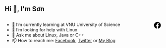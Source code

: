## Hi 👋, I'm Sơn
<h2><img width="22px" align="right" src="./assets/facebook.svg" /></h2>

<!-- Source : https://simpleicons.org/ -->

- 🌱 I’m currently learning at VNU University of Science
- 🤔 I’m looking for help with Linux
- 💬 Ask me about Linux, Java or C++
- 📫 How to reach me: [Facebook](https://www.facebook.com/vosxvo/), [Twitter](https://twitter.com/vosxvo) or [My Blog](https://vosxvo.com)

<!--
**vosxvo/vosxvo** is a ✨ _special_ ✨ repository because its `README.md` (this file) appears on your GitHub profile.

Here are some ideas to get you started:

- 🔭 I’m currently working on ...
- 🌱 I’m currently learning ...
- 👯 I’m looking to collaborate on ...
- 🤔 I’m looking for help with ...
- 💬 Ask me about ...
- 📫 How to reach me: ...
- 😄 Pronouns: ...
- ⚡ Fun fact: ...
-->
